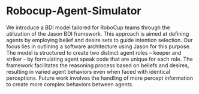 # Robocup-Agent-Simulator

We introduce a BDI model tailored for RoboCup 
teams through the utilization of the Jason BDI framework. This 
approach is aimed at defining agents by employing belief and 
desire sets to guide intention selection. Our focus lies in outlining 
a software architecture using Jason for this purpose. The model is 
structured to create two distinct agent roles – keeper and striker - 
by formulating agent speak code that are unique for each role. The 
framework facilitates the reasoning process based on beliefs and 
desires, resulting in varied agent behaviors even when faced with 
identical perceptions. Future work involves the handling of more 
percept information to create more complex behaviors between agents. 

